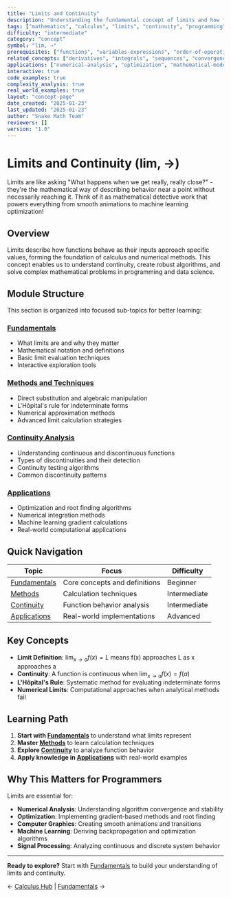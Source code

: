 ```yaml
---
title: "Limits and Continuity"
description: "Understanding the fundamental concept of limits and how functions behave as inputs approach specific values"
tags: ["mathematics", "calculus", "limits", "continuity", "programming"]
difficulty: "intermediate"
category: "concept"
symbol: "lim, →"
prerequisites: ["functions", "variables-expressions", "order-of-operations"]
related_concepts: ["derivatives", "integrals", "sequences", "convergence"]
applications: ["numerical-analysis", "optimization", "mathematical-modeling"]
interactive: true
code_examples: true
complexity_analysis: true
real_world_examples: true
layout: "concept-page"
date_created: "2025-01-23"
last_updated: "2025-01-23"
author: "Snake Math Team"
reviewers: []
version: "1.0"
---
```


# Limits and Continuity (lim, →)

Limits are like asking "What happens when we get really, really close?" - they're the mathematical way of describing behavior near a point without necessarily reaching it. Think of it as mathematical detective work that powers everything from smooth animations to machine learning optimization!

## Overview

Limits describe how functions behave as their inputs approach specific values, forming the foundation of calculus and numerical methods. This concept enables us to understand continuity, create robust algorithms, and solve complex mathematical problems in programming and data science.

## Module Structure

This section is organized into focused sub-topics for better learning:

### [Fundamentals](basics.md)
- What limits are and why they matter
- Mathematical notation and definitions
- Basic limit evaluation techniques
- Interactive exploration tools

### [Methods and Techniques](methods.md) 
- Direct substitution and algebraic manipulation
- L'Hôpital's rule for indeterminate forms
- Numerical approximation methods
- Advanced limit calculation strategies

### [Continuity Analysis](continuity.md)
- Understanding continuous and discontinuous functions
- Types of discontinuities and their detection
- Continuity testing algorithms
- Common discontinuity patterns

### [Applications](applications.md)
- Optimization and root finding algorithms
- Numerical integration methods
- Machine learning gradient calculations
- Real-world computational applications

## Quick Navigation

| Topic | Focus | Difficulty |
|-------|--------|------------|
| [Fundamentals](basics.md) | Core concepts and definitions | Beginner |
| [Methods](methods.md) | Calculation techniques | Intermediate |
| [Continuity](continuity.md) | Function behavior analysis | Intermediate |
| [Applications](applications.md) | Real-world implementations | Advanced |

## Key Concepts

- **Limit Definition**: $\lim_{x \to a} f(x) = L$ means f(x) approaches L as x approaches a
- **Continuity**: A function is continuous when $\lim_{x \to a} f(x) = f(a)$
- **L'Hôpital's Rule**: Systematic method for evaluating indeterminate forms
- **Numerical Limits**: Computational approaches when analytical methods fail

## Learning Path

1. **Start with [Fundamentals](basics.md)** to understand what limits represent
2. **Master [Methods](methods.md)** to learn calculation techniques  
3. **Explore [Continuity](continuity.md)** to analyze function behavior
4. **Apply knowledge in [Applications](applications.md)** with real-world examples

## Why This Matters for Programmers

Limits are essential for:
- **Numerical Analysis**: Understanding algorithm convergence and stability
- **Optimization**: Implementing gradient-based methods and root finding
- **Computer Graphics**: Creating smooth animations and transitions
- **Machine Learning**: Deriving backpropagation and optimization algorithms
- **Signal Processing**: Analyzing continuous and discrete system behavior

---

**Ready to explore?** Start with [Fundamentals](basics.md) to build your understanding of limits and continuity.

← [Calculus Hub](../index.md) | [Fundamentals](basics.md) →
